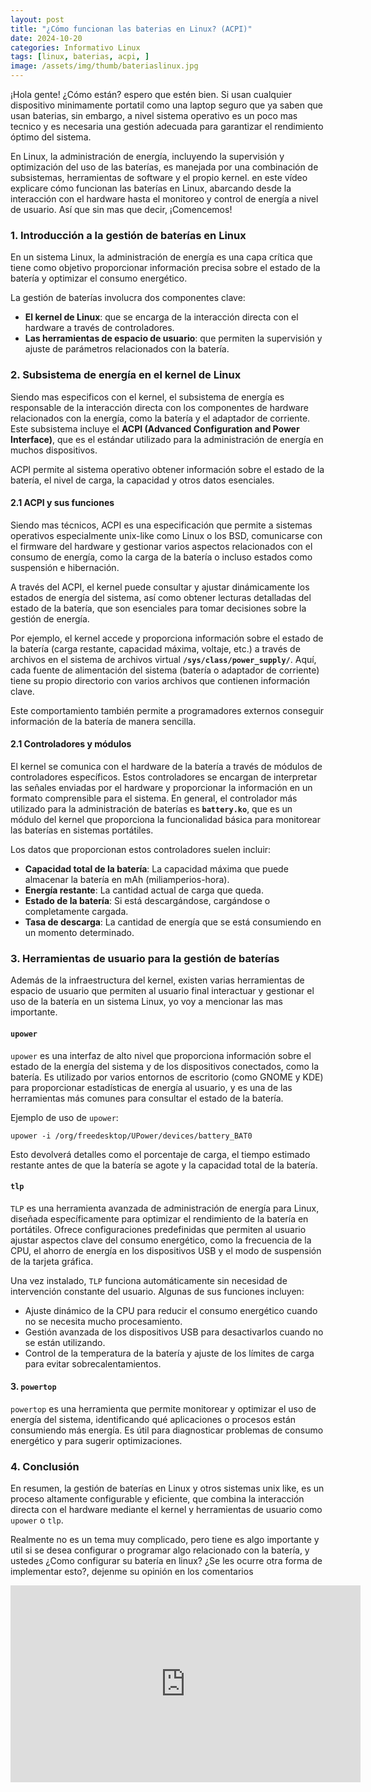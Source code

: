 ```yaml
---
layout: post
title: "¿Cómo funcionan las baterias en Linux? (ACPI)"
date: 2024-10-20
categories: Informativo Linux
tags: [linux, baterias, acpi, ]
image: /assets/img/thumb/bateriaslinux.jpg
---
```


¡Hola gente! ¿Cómo están? espero que estén bien. Si usan cualquier dispositivo minimamente portatil como una laptop seguro que ya saben que usan baterias, sin embargo, a nivel sistema operativo es un poco mas tecnico y es necesaria una gestión adecuada para garantizar el rendimiento óptimo del sistema.

En Linux, la administración de energía, incluyendo la supervisión y optimización del uso de las baterías, es manejada por una combinación de subsistemas, herramientas de software y el propio kernel. en este vídeo explicare cómo funcionan las baterías en Linux, abarcando desde la interacción con el hardware hasta el monitoreo y control de energía a nivel de usuario. Así que sin mas que decir, ¡Comencemos!

### 1. Introducción a la gestión de baterías en Linux

En un sistema Linux, la administración de energía es una capa crítica que tiene como objetivo proporcionar información precisa sobre el estado de la batería y optimizar el consumo energético.

La gestión de baterías involucra dos componentes clave: 
- **El kernel de Linux**: que se encarga de la interacción directa con el hardware a través de controladores.
- **Las herramientas de espacio de usuario**: que permiten la supervisión y ajuste de parámetros relacionados con la batería.

### 2. Subsistema de energía en el kernel de Linux

Siendo mas especificos con el kernel, el subsistema de energía es responsable de la interacción directa con los componentes de hardware relacionados con la energía, como la batería y el adaptador de corriente. Este subsistema incluye el **ACPI (Advanced Configuration and Power Interface)**, que es el estándar utilizado para la administración de energía en muchos dispositivos.

ACPI permite al sistema operativo obtener información sobre el estado de la batería, el nivel de carga, la capacidad y otros datos esenciales.

#### 2.1 ACPI y sus funciones

Siendo mas técnicos, ACPI es una especificación que permite a sistemas operativos especialmente unix-like como Linux o los BSD, comunicarse con el firmware del hardware y gestionar varios aspectos relacionados con el consumo de energía, como la carga de la batería o incluso estados como suspensión e hibernación.

A través del ACPI, el kernel puede consultar y ajustar dinámicamente los estados de energía del sistema, así como obtener lecturas detalladas del estado de la batería, que son esenciales para tomar decisiones sobre la gestión de energía.

Por ejemplo, el kernel accede y proporciona información sobre el estado de la batería (carga restante, capacidad máxima, voltaje, etc.) a través de archivos en el sistema de archivos virtual **`/sys/class/power_supply/`**. Aquí, cada fuente de alimentación del sistema (batería o adaptador de corriente) tiene su propio directorio con varios archivos que contienen información clave.

Este comportamiento también permite a programadores externos conseguir información de la batería de manera sencilla.

#### 2.1 Controladores y módulos

El kernel se comunica con el hardware de la batería a través de módulos de controladores específicos. Estos controladores se encargan de interpretar las señales enviadas por el hardware y proporcionar la información en un formato comprensible para el sistema. En general, el controlador más utilizado para la administración de baterías es **`battery.ko`**, que es un módulo del kernel que proporciona la funcionalidad básica para monitorear las baterías en sistemas portátiles.

Los datos que proporcionan estos controladores suelen incluir: 
- **Capacidad total de la batería**: La capacidad máxima que puede almacenar la batería en mAh (miliamperios-hora).
- **Energía restante**: La cantidad actual de carga que queda.
- **Estado de la batería**: Si está descargándose, cargándose o completamente cargada.
- **Tasa de descarga**: La cantidad de energía que se está consumiendo en un momento determinado.

### 3. Herramientas de usuario para la gestión de baterías

Además de la infraestructura del kernel, existen varias herramientas de espacio de usuario que permiten al usuario final interactuar y gestionar el uso de la batería en un sistema Linux, yo voy a mencionar las mas importante.

#### `upower`

`upower` es una interfaz de alto nivel que proporciona información sobre el estado de la energía del sistema y de los dispositivos conectados, como la batería. Es utilizado por varios entornos de escritorio (como GNOME y KDE) para proporcionar estadísticas de energía al usuario, y es una de las herramientas más comunes para consultar el estado de la batería.

Ejemplo de uso de `upower`: 
```
upower -i /org/freedesktop/UPower/devices/battery_BAT0
``` 

Esto devolverá detalles como el porcentaje de carga, el tiempo estimado restante antes de que la batería se agote y la capacidad total de la batería.

#### `tlp`

`TLP` es una herramienta avanzada de administración de energía para Linux, diseñada específicamente para optimizar el rendimiento de la batería en portátiles. Ofrece configuraciones predefinidas que permiten al usuario ajustar aspectos clave del consumo energético, como la frecuencia de la CPU, el ahorro de energía en los dispositivos USB y el modo de suspensión de la tarjeta gráfica.

Una vez instalado, `TLP` funciona automáticamente sin necesidad de intervención constante del usuario. Algunas de sus funciones incluyen:
- Ajuste dinámico de la CPU para reducir el consumo energético cuando no se necesita mucho procesamiento.
- Gestión avanzada de los dispositivos USB para desactivarlos cuando no se están utilizando.
- Control de la temperatura de la batería y ajuste de los límites de carga para evitar sobrecalentamientos.

#### 3. `powertop`

`powertop` es una herramienta que permite monitorear y optimizar el uso de energía del sistema, identificando qué aplicaciones o procesos están consumiendo más energía. Es útil para diagnosticar problemas de consumo energético y para sugerir optimizaciones.

### 4. Conclusión

En resumen, la gestión de baterías en Linux y otros sistemas unix like, es un proceso altamente configurable y eficiente, que combina la interacción directa con el hardware mediante el kernel y herramientas de usuario como `upower` o `tlp`.

Realmente no es un tema muy complicado, pero tiene es algo importante y util si se desea configurar o programar algo relacionado con la batería, y ustedes ¿Como configurar su batería en linux? ¿Se les ocurre otra forma de implementar esto?, dejenme su opinión en los comentarios

<iframe width="560" height="315" class="ytvideo" src="https://www.youtube-nocookie.com/embed/q9z-lZTS4RE?si=s6KBDVWeLFTrfTvW" title="YouTube video player" frameborder="0" allow="accelerometer; autoplay; clipboard-write; encrypted-media; gyroscope; picture-in-picture; web-share" referrerpolicy="strict-origin-when-cross-origin" allowfullscreen></iframe>